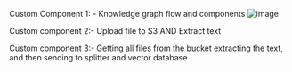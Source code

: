 Custom Component 1: - Knowledge graph flow and components
![image](https://github.com/user-attachments/assets/a8a22c67-d52c-4959-826e-c7d35e170280)

Custom component 2:-  Upload file to S3 AND Extract text

Custom component 3:- Getting all files from the bucket extracting the text, and then sending to splitter and vector database




